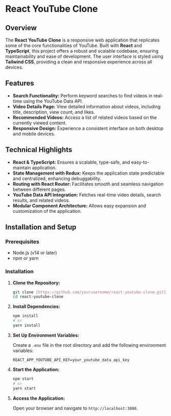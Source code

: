 # React YouTube Clone

## Overview

The **React YouTube Clone** is a responsive web application that replicates some of the core functionalities of YouTube. Built with **React** and **TypeScript**, this project offers a robust and scalable codebase, ensuring maintainability and ease of development. The user interface is styled using **Tailwind CSS**, providing a clean and responsive experience across all devices.

## Features

- **Search Functionality:** Perform keyword searches to find videos in real-time using the YouTube Data API.
- **Video Details Page:** View detailed information about videos, including title, description, view count, and likes.
- **Recommended Videos:** Access a list of related videos based on the currently viewed content.
- **Responsive Design:** Experience a consistent interface on both desktop and mobile devices.

## Technical Highlights

- **React & TypeScript:** Ensures a scalable, type-safe, and easy-to-maintain application.
- **State Management with Redux:** Keeps the application state predictable and centralized, enhancing debuggability.
- **Routing with React Router:** Facilitates smooth and seamless navigation between different pages.
- **YouTube Data API Integration:** Fetches real-time video details, search results, and related videos.
- **Modular Component Architecture:** Allows easy expansion and customization of the application.

## Installation and Setup

### Prerequisites

- Node.js (v14 or later)
- npm or yarn

### Installation

1. **Clone the Repository:**

    ```bash
    git clone [https://github.com/yourusername/react-youtube-clone.git](https://github.com/mzeehasham/React_Youtube_clone.git)
    cd react-youtube-clone
    ```

2. **Install Dependencies:**

    ```bash
    npm install
    # or
    yarn install
    ```

3. **Set Up Environment Variables:**

    Create a `.env` file in the root directory and add the following environment variables:

    ```plaintext
    REACT_APP_YOUTUBE_API_KEY=your_youtube_data_api_key
    ```

4. **Start the Application:**

    ```bash
    npm start
    # or
    yarn start
    ```

5. **Access the Application:**

    Open your browser and navigate to `http://localhost:3000`.
